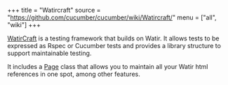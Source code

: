 +++
title = "Watircraft"
source = "https://github.com/cucumber/cucumber/wiki/Watircraft/"
menu = ["all", "wiki"]
+++

[WatirCraft](http://wiki.github.com/bret/watircraft) is a testing framework that
builds on Watir. It allows tests to be expressed as Rspec or Cucumber tests and
provides a library structure to support maintainable testing.

It includes a [Page](http://wiki.github.com/bret/watircraft/pages) class that
allows you to maintain all your Watir html references in one spot, among other
features.
